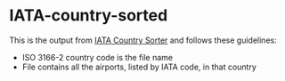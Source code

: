 # IATA-country-sorted

This is the output from [IATA Country
Sorter](https://github.com/thevedantmodi/IATACountrySorter) and follows these guidelines:

- ISO 3166-2 country code is the file name
- File contains all the airports, listed by IATA code, in that country
